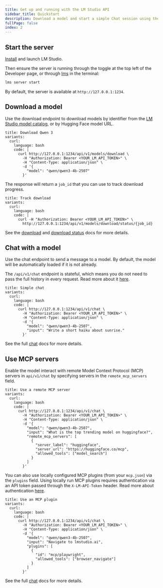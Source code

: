 ```yaml
---
title: Get up and running with the LM Studio API
sidebar_title: Quickstart
description: Download a model and start a simple Chat session using the REST API
fullPage: false
index: 2
---
```


## Start the server

[Install](/download) and launch LM Studio.

Then ensure the server is running through the toggle at the top left of the Developer page, or through [lms](/docs/cli) in the terminal:

```bash
lms server start
```

By default, the server is available at `http://127.0.0.1:1234`.

## Download a model

Use the download endpoint to download models by identifier from the [LM Studio model catalog](https://lmstudio.ai/models), or by Hugging Face model URL.

```lms_code_snippet
title: Download Qwen 3
variants:
  curl:
    language: bash
    code: |
      curl http://127.0.0.1:1234/api/v1/models/download \
        -H "Authorization: Bearer <YOUR_LM_API_TOKEN>" \
        -H "Content-Type: application/json" \
        -d '{
          "model": "qwen/qwen3-4b-2507"
        }'
```

The response will return a `job_id` that you can use to track download progress.

```lms_code_snippet
title: Track download
variants:
  curl:
    language: bash
    code: |
      curl -H "Authorization: Bearer <YOUR_LM_API_TOKEN>" \
        http://127.0.0.1:1234/api/v1/models/download/status/{job_id}
```

See the [download](/docs/developer/rest/download) and [download status](/docs/developer/rest/download-status) docs for more details.

## Chat with a model

Use the chat endpoint to send a message to a model. By default, the model will be automatically loaded if it is not already.

The `/api/v1/chat` endpoint is stateful, which means you do not need to pass the full history in every request. Read more about it [here](/docs/developer/rest/stateful-chats).

```lms_code_snippet
title: Simple chat
variants:
  curl:
    language: bash
    code: |
      curl http://127.0.0.1:1234/api/v1/chat \
        -H "Authorization: Bearer <YOUR_LM_API_TOKEN>" \
        -H "Content-Type: application/json" \
        -d '{
          "model": "qwen/qwen3-4b-2507",
          "input": "Write a short haiku about sunrise."
        }'
```

See the full [chat](/docs/developer/rest/chat) docs for more details.

## Use MCP servers


Enable the model interact with remote Model Context Protocol (MCP) servers in `api/v1/chat` by specifying servers in the `remote_mcp_servers` field.

```lms_code_snippet
title: Use a remote MCP server
variants:
  curl:
    language: bash
    code: |
      curl http://127.0.0.1:1234/api/v1/chat \
        -H "Authorization: Bearer <YOUR_LM_API_TOKEN>" \
        -H "Content-Type: application/json" \
        -d '{
          "model": "qwen/qwen3-4b-2507",
          "input": "What is the top trending model on huggingface?",
          "remote_mcp_servers": [
            {
              "server_label": "huggingface",
              "server_url": "https://huggingface.co/mcp",
              "allowed_tools": ["model_search"]
            }
          ]
        }'
```

You can also use locally configured MCP plugins (from your `mcp.json`) via the `plugins` field. Using locally run MCP plugins requires authentication via an API token passed through the `X-LM-API-Token` header. Read more about authentication [here](/docs/developer/core/authentication).

```lms_code_snippet
title: Use an MCP plugin
variants:
  curl:
    language: bash
    code: |
      curl http://127.0.0.1:1234/api/v1/chat \
        -H "Authorization: Bearer <YOUR_LM_API_TOKEN>" \
        -H "Content-Type: application/json" \
        -d '{
          "model": "qwen/qwen3-4b-2507",
          "input": "Navigate to lmstudio.ai",
          "plugins": [
            {
              "id": "mcp/playwright",
              "allowed_tools": ["browser_navigate"]
            }
          ]
        }'
```

See the full [chat](/docs/developer/rest/chat) docs for more details.
